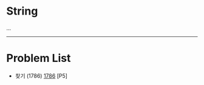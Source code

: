 # String
...


--------------------------------

# Problem List
- 찾기 (1786) [1786](https://github.com/KyumKyum/Algorithm_Study/blob/main/String/1786.cpp) [P5]